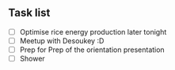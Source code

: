## Task list
- [ ] Optimise rice energy production later tonight
- [ ] Meetup with Desoukey :D
- [ ] Prep for Prep of the orientation presentation
- [ ] Shower
